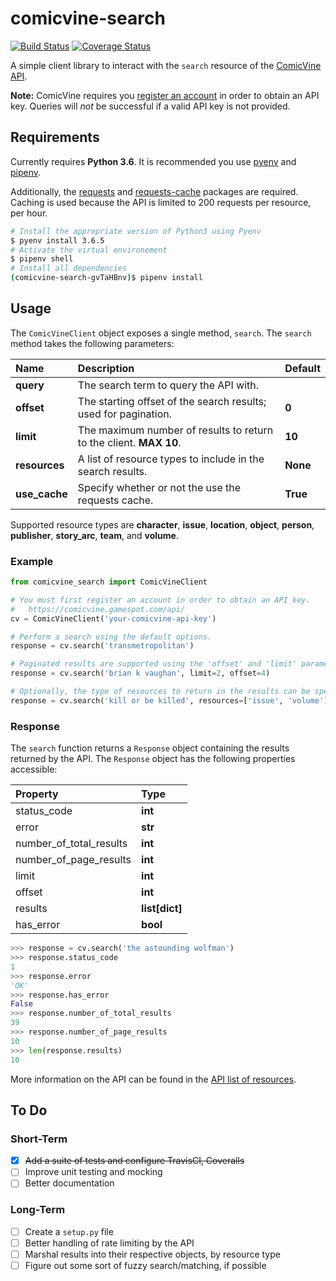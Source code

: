 # comicvine-search

[![Build Status](https://travis-ci.org/jessebraham/comicvine-search.svg?branch=master)](https://travis-ci.org/jessebraham/comicvine-search) [![Coverage Status](https://coveralls.io/repos/github/jessebraham/comicvine-search/badge.svg?branch=master)](https://coveralls.io/github/jessebraham/comicvine-search?branch=master)

A simple client library to interact with the `search` resource of the [ComicVine API](https://comicvine.gamespot.com/api/).

**Note:** ComicVine requires you [register an account](https://comicvine.gamespot.com/api/) in order to obtain an API key. Queries will *not* be successful if a valid API key is not provided.


## Requirements

Currently requires **Python 3.6**. It is recommended you use [pyenv](https://github.com/pyenv/pyenv) and [pipenv](https://github.com/pypa/pipenv).  

Additionally, the [requests](https://github.com/requests/requests) and [requests-cache](https://github.com/reclosedev/requests-cache) packages are required. Caching is used because the API is limited to 200 requests per resource, per hour.

```bash
# Install the appropriate version of Python3 using Pyenv
$ pyenv install 3.6.5
# Activate the virtual environement
$ pipenv shell
# Install all dependencies
(comicvine-search-gvTaHBnv)$ pipenv install
```


## Usage

The `ComicVineClient` object exposes a single method, `search`. The `search` method takes the following parameters:

| Name          | Description                                                        | Default  |
|:--------------|:-------------------------------------------------------------------|:---------|
| **query**     | The search term to query the API with.                             |          |
| **offset**    | The starting offset of the search results; used for pagination.    | **0**    |
| **limit**     | The maximum number of results to return to the client. **MAX 10**. | **10**   |
| **resources** | A list of resource types to include in the search results.         | **None** |
| **use_cache** | Specify whether or not the use the requests cache.                 | **True** |

Supported resource types are **character**, **issue**, **location**, **object**, **person**, **publisher**, **story_arc**, **team**, and **volume**.


### Example

```python
from comicvine_search import ComicVineClient

# You must first register an account in order to obtain an API key.
#   https://comicvine.gamespot.com/api/
cv = ComicVineClient('your-comicvine-api-key')

# Perform a search using the default options.
response = cv.search('transmetropolitan')

# Paginated results are supported using the 'offset' and 'limit' parameters.
response = cv.search('brian k vaughan', limit=2, offset=4)

# Optionally, the type of resources to return in the results can be specified.
response = cv.search('kill or be killed', resources=['issue', 'volume'])
```


### Response

The `search` function returns a `Response` object containing the results returned by the API. The `Response` object has the following properties accessible:

| Property                | Type |
|:------------------------|:-----|
| status_code             | **int** |
| error                   | **str**
| number_of_total_results | **int**
| number_of_page_results  | **int**
| limit                   | **int**
| offset                  | **int**
| results                 | **list[dict]**
| has_error               | **bool**

```python
>>> response = cv.search('the astounding wolfman')
>>> response.status_code
1
>>> response.error
'OK'
>>> response.has_error
False
>>> response.number_of_total_results
39
>>> response.number_of_page_results
10
>>> len(response.results)
10
```

More information on the API can be found in the [API list of resources](https://comicvine.gamespot.com/api/documentation).


## To Do

### Short-Term

- [x] ~~Add a suite of tests and configure TravisCI, Coveralls~~
- [ ] Improve unit testing and mocking
- [ ] Better documentation

### Long-Term

- [ ] Create a `setup.py` file
- [ ] Better handling of rate limiting by the API
- [ ] Marshal results into their respective objects, by resource type
- [ ] Figure out some sort of fuzzy search/matching, if possible
